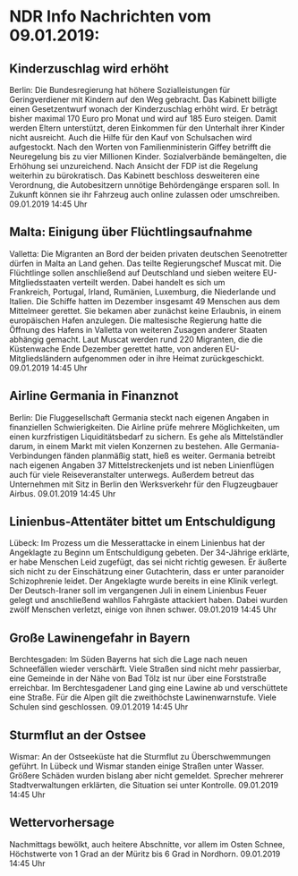 # NDR Info Nachrichten vom 09.01.2019:


## Kinderzuschlag wird erhöht
Berlin:	Die Bundesregierung hat höhere Sozialleistungen für Geringverdiener mit Kindern auf den Weg gebracht. Das Kabinett billigte einen Gesetzentwurf wonach der Kinderzuschlag erhöht wird. Er beträgt bisher maximal 170 Euro pro Monat und wird auf 185 Euro steigen. Damit werden Eltern unterstützt, deren Einkommen für den Unterhalt ihrer Kinder nicht ausreicht. Auch die Hilfe für den Kauf von Schulsachen wird aufgestockt. Nach den Worten von Familienministerin Giffey betrifft die Neuregelung bis zu vier Millionen Kinder. Sozialverbände bemängelten, die Erhöhung sei unzureichend. Nach Ansicht der FDP ist die Regelung weiterhin zu bürokratisch. Das Kabinett beschloss desweiteren eine Verordnung, die Autobesitzern unnötige Behördengänge ersparen soll. In Zukunft können sie ihr Fahrzeug auch online zulassen oder umschreiben. 09.01.2019 14:45 Uhr 

## Malta: Einigung über Flüchtlingsaufnahme
Valletta: Die Migranten an Bord der beiden privaten deutschen Seenotretter dürfen in Malta an Land gehen. Das teilte Regierungschef Muscat mit. Die Flüchtlinge sollen anschließend auf Deutschland und sieben weitere EU-Mitgliedsstaaten verteilt werden. Dabei handelt es sich um Frankreich, Portugal, Irland, Rumänien, Luxemburg, die Niederlande und Italien. Die Schiffe hatten im Dezember insgesamt 49 Menschen aus dem Mittelmeer gerettet. Sie bekamen aber zunächst keine Erlaubnis, in einem europäischen Hafen anzulegen. Die maltesische Regierung hatte die Öffnung des Hafens in Valletta von weiteren Zusagen anderer Staaten abhängig gemacht. Laut Muscat werden rund 220 Migranten, die die Küstenwache Ende Dezember gerettet hatte, von anderen EU-Mitgliedsländern aufgenommen oder in ihre Heimat zurückgeschickt. 09.01.2019 14:45 Uhr 

## Airline Germania in Finanznot
Berlin: Die Fluggesellschaft Germania steckt nach eigenen Angaben in finanziellen Schwierigkeiten. Die Airline prüfe mehrere Möglichkeiten, um einen kurzfristigen Liquiditätsbedarf zu sichern. Es gehe als Mittelständler darum, in einem Markt mit vielen Konzernen zu bestehen. Alle Germania-Verbindungen fänden planmäßig statt, hieß es weiter. Germania betreibt nach eigenen Angaben 37 Mittelstreckenjets und ist neben Linienflügen auch für viele Reiseveranstalter unterwegs. Außerdem betreut das Unternehmen mit Sitz in Berlin den Werksverkehr für den Flugzeugbauer Airbus. 09.01.2019 14:45 Uhr 

## Linienbus-Attentäter bittet um Entschuldigung
Lübeck: Im Prozess um die Messerattacke in einem Linienbus hat der Angeklagte zu Beginn um Entschuldigung gebeten. Der 34-Jährige erklärte, er habe Menschen Leid zugefügt, das sei nicht richtig gewesen. Er äußerte sich nicht zu der Einschätzung einer Gutachterin, dass er unter paranoider Schizophrenie leidet. Der Angeklagte wurde bereits in eine Klinik verlegt. Der Deutsch-Iraner soll im vergangenen Juli in einem Linienbus Feuer gelegt und anschließend wahllos Fahrgäste attackiert haben. Dabei wurden zwölf Menschen verletzt, einige von ihnen schwer. 09.01.2019 14:45 Uhr 

## Große Lawinengefahr in Bayern
Berchtesgaden:	Im Süden Bayerns hat sich die Lage nach neuen Schneefällen wieder verschärft. Viele Straßen sind nicht mehr passierbar, eine Gemeinde in der Nähe von Bad Tölz ist nur über eine Forststraße erreichbar. Im Berchtesgadener Land ging eine Lawine ab und verschüttete eine Straße. Für die Alpen gilt die zweithöchste Lawinenwarnstufe. Viele Schulen sind geschlossen. 09.01.2019 14:45 Uhr 

## Sturmflut an der Ostsee
Wismar: An der Ostseeküste hat die Sturmflut zu Überschwemmungen geführt. In Lübeck und Wismar standen einige Straßen unter Wasser. Größere Schäden wurden bislang aber nicht gemeldet. Sprecher mehrerer Stadtverwaltungen erklärten, die Situation sei unter Kontrolle. 09.01.2019 14:45 Uhr 

## Wettervorhersage
Nachmittags bewölkt, auch heitere Abschnitte, vor allem im Osten Schnee, Höchstwerte von 1 Grad an der Müritz bis 6 Grad in Nordhorn. 09.01.2019 14:45 Uhr 
